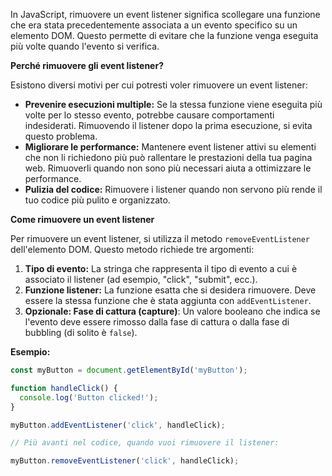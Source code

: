 <!-- @format -->

In JavaScript, rimuovere un event listener significa scollegare una funzione che era stata precedentemente associata a un evento specifico su un elemento DOM. Questo permette di evitare che la funzione venga eseguita più volte quando l'evento si verifica.

**Perché rimuovere gli event listener?**

Esistono diversi motivi per cui potresti voler rimuovere un event listener:

- **Prevenire esecuzioni multiple:** Se la stessa funzione viene eseguita più volte per lo stesso evento, potrebbe causare comportamenti indesiderati. Rimuovendo il listener dopo la prima esecuzione, si evita questo problema.
- **Migliorare le performance:** Mantenere event listener attivi su elementi che non li richiedono più può rallentare le prestazioni della tua pagina web. Rimuoverli quando non sono più necessari aiuta a ottimizzare le performance.
- **Pulizia del codice:** Rimuovere i listener quando non servono più rende il tuo codice più pulito e organizzato.

**Come rimuovere un event listener**

Per rimuovere un event listener, si utilizza il metodo `removeEventListener` dell'elemento DOM. Questo metodo richiede tre argomenti:

1. **Tipo di evento:** La stringa che rappresenta il tipo di evento a cui è associato il listener (ad esempio, "click", "submit", ecc.).
2. **Funzione listener:** La funzione esatta che si desidera rimuovere. Deve essere la stessa funzione che è stata aggiunta con `addEventListener`.
3. **Opzionale: Fase di cattura (capture)**: Un valore booleano che indica se l'evento deve essere rimosso dalla fase di cattura o dalla fase di bubbling (di solito è `false`).

**Esempio:**

```javascript
const myButton = document.getElementById('myButton');

function handleClick() {
  console.log('Button clicked!');
}

myButton.addEventListener('click', handleClick);

// Più avanti nel codice, quando vuoi rimuovere il listener:

myButton.removeEventListener('click', handleClick);
```
